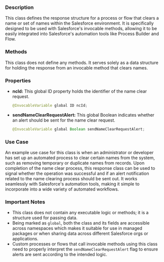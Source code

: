 ### Description
This class defines the response structure for a process or flow that clears a name or set of names within the Salesforce environment. It is specifically designed to be used with Salesforce's invocable methods, allowing it to be easily integrated into Salesforce's automation tools like Process Builder and Flow.

### Methods
This class does not define any methods. It serves solely as a data structure for holding the response from an invocable method that clears names.

### Properties
- **ncId:** This global ID property holds the identifier of the name clear request.
  ```java
  @InvocableVariable global ID ncId;
  ```
- **sendNameClearRequestAlert:** This global Boolean indicates whether an alert should be sent for the name clear request.
  ```java
  @InvocableVariable global Boolean sendNameClearRequestAlert;
  ```

### Use Case
An example use case for this class is when an administrator or developer has set up an automated process to clear certain names from the system, such as removing temporary or duplicate names from records. Upon completion of the name clear process, this response class can be used to signal whether the operation was successful and if an alert notification related to the name clearing process should be sent out. It works seamlessly with Salesforce's automation tools, making it simple to incorporate into a wide variety of automated workflows.

### Important Notes
- This class does not contain any executable logic or methods; it is a structure used for passing data.
- Being marked as `global`, both the class and its fields are accessible across namespaces which makes it suitable for use in managed packages or when sharing data across different Salesforce orgs or applications.
- Custom processes or flows that call invocable methods using this class need to properly interpret the `sendNameClearRequestAlert` flag to ensure alerts are sent according to the intended logic.